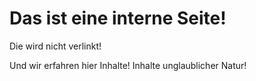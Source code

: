 # Das ist eine interne Seite!

Die wird nicht verlinkt!

Und wir erfahren hier Inhalte!
Inhalte unglaublicher Natur!